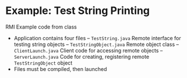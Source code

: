 
# Example: Test String Printing 

RMI Example code from class

*  Application contains four files
  –  `TestString.java`
     Remote interface for testing string objects
  –  `TestStringObject.java` Remote object class
  –  `ClientLaunch.java`
     Client code for accessing remote objects
  –  `ServerLaunch.java`
     Code for creating, registering remote `TestStringObject` object
* Files must be compiled, then launched 
